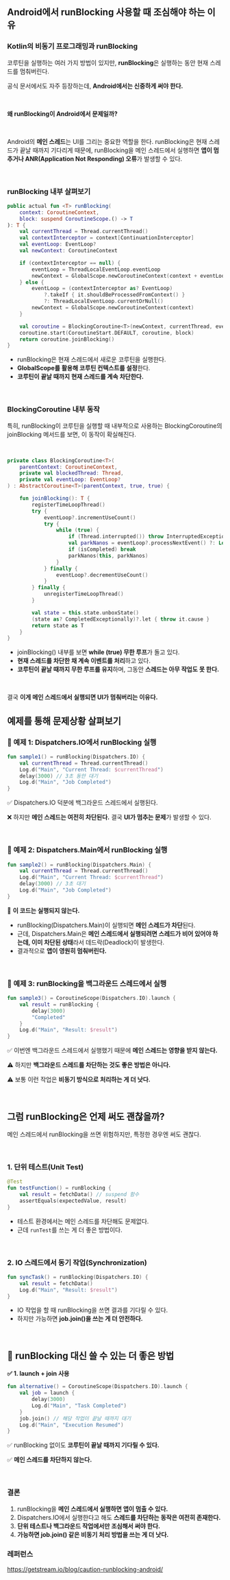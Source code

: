 ## **Android에서 runBlocking 사용할 때 조심해야 하는 이유**

### **Kotlin의 비동기 프로그래밍과 runBlocking**

코루틴을 실행하는 여러 가지 방법이 있지만, **runBlocking**은 실행하는 동안 현재 스레드를 멈춰버린다.

공식 문서에서도 자주 등장하는데, **Android에서는 신중하게 써야 한다.**


<br>

**왜 runBlocking이 Android에서 문제일까?**

<br>


Android의 **메인 스레드**는 UI를 그리는 중요한 역할을 한다. runBlocking은 현재 스레드가 끝날 때까지 기다리게 때문에, runBlocking을 메인 스레드에서 실행하면 **앱이 멈추거나 ANR(Application Not Responding) 오류**가 발생할 수 있다.

<br>


### runBlocking 내부 살펴보기

```kotlin
public actual fun <T> runBlocking(
    context: CoroutineContext, 
    block: suspend CoroutineScope.() -> T
): T {
    val currentThread = Thread.currentThread()
    val contextInterceptor = context[ContinuationInterceptor]
    val eventLoop: EventLoop?
    val newContext: CoroutineContext

    if (contextInterceptor == null) {
        eventLoop = ThreadLocalEventLoop.eventLoop
        newContext = GlobalScope.newCoroutineContext(context + eventLoop)
    } else {
        eventLoop = (contextInterceptor as? EventLoop)
            ?.takeIf { it.shouldBeProcessedFromContext() }
            ?: ThreadLocalEventLoop.currentOrNull()
        newContext = GlobalScope.newCoroutineContext(context)
    }

    val coroutine = BlockingCoroutine<T>(newContext, currentThread, eventLoop)
    coroutine.start(CoroutineStart.DEFAULT, coroutine, block)
    return coroutine.joinBlocking()
}
```

- runBlocking은 현재 스레드에서 새로운 코루틴을 실행한다.
- **GlobalScope를 활용해 코루틴 컨텍스트를 설정**한다.
- **코루틴이 끝날 때까지 현재 스레드를 계속 차단한다.**

<br>


### **BlockingCoroutine 내부 동작**

특히, runBlocking이 코루틴을 실행할 때 내부적으로 사용하는 BlockingCoroutine의 joinBlocking 메서드를 보면, 이 동작이 확실해진다.

<br>


```kotlin
private class BlockingCoroutine<T>(
    parentContext: CoroutineContext,
    private val blockedThread: Thread,
    private val eventLoop: EventLoop?
) : AbstractCoroutine<T>(parentContext, true, true) {

    fun joinBlocking(): T {
        registerTimeLoopThread()
        try {
            eventLoop?.incrementUseCount()
            try {
                while (true) {
                    if (Thread.interrupted()) throw InterruptedException().also { cancelCoroutine(it) }
                    val parkNanos = eventLoop?.processNextEvent() ?: Long.MAX_VALUE
                    if (isCompleted) break
                    parkNanos(this, parkNanos)
                }
            } finally {
                eventLoop?.decrementUseCount()
            }
        } finally {
            unregisterTimeLoopThread()
        }

        val state = this.state.unboxState()
        (state as? CompletedExceptionally)?.let { throw it.cause }
        return state as T
    }
}
```

- joinBlocking() 내부를 보면 **while (true) 무한 루프**가 돌고 있다.
- **현재 스레드를 차단한 채 계속 이벤트를 처리**하고 있다.
- **코루틴이 끝날 때까지 무한 루프를 유지**하며, 그동안 **스레드는 아무 작업도 못 한다.**

<br>


결국 **이게 메인 스레드에서 실행되면 UI가 멈춰버리는 이유다.**

## 예제를 통해 문제상황 살펴보기

### **📌 예제 1: Dispatchers.IO에서 runBlocking 실행**

```kotlin
fun sample1() = runBlocking(Dispatchers.IO) {
    val currentThread = Thread.currentThread()
    Log.d("Main", "Current Thread: $currentThread")
    delay(3000) // 3초 동안 대기
    Log.d("Main", "Job Completed")
}
```

✅ Dispatchers.IO 덕분에 백그라운드 스레드에서 실행된다.

❌ 하지만 **메인 스레드는 여전히 차단된다.** 결국 **UI가 멈추는 문제**가 발생할 수 있다.

<br>


### **📌 예제 2: Dispatchers.Main에서 runBlocking 실행**

```kotlin
fun sample2() = runBlocking(Dispatchers.Main) {
    val currentThread = Thread.currentThread()
    Log.d("Main", "Current Thread: $currentThread")
    delay(3000) // 3초 대기
    Log.d("Main", "Job Completed")
}
```

🚨 **이 코드는 실행되지 않는다.**

- runBlocking(Dispatchers.Main)이 실행되면 **메인 스레드가 차단**된다.
- 근데, Dispatchers.Main은 **메인 스레드에서 실행되려면 스레드가 비어 있어야 하는데, 이미 차단된 상태**라서 데드락(Deadlock)이 발생한다.
- 결과적으로 **앱이 영원히 멈춰버린다.**

<br>


### **📌 예제 3: runBlocking을 백그라운드 스레드에서 실행**

```kotlin
fun sample3() = CoroutineScope(Dispatchers.IO).launch {
    val result = runBlocking {
        delay(3000)
        "Completed"
    }
    Log.d("Main", "Result: $result")
}
```

✅ 이번엔 백그라운드 스레드에서 실행했기 때문에 **메인 스레드는 영향을 받지 않는다.**

⚠️ 하지만 **백그라운드 스레드를 차단하는 것도 좋은 방법은 아니다.**

⚠️ 보통 이런 작업은 **비동기 방식으로 처리하는 게 더 낫다.**

<br>


## **그럼 runBlocking은 언제 써도 괜찮을까?**

메인 스레드에서 runBlocking을 쓰면 위험하지만, 특정한 경우엔 써도 괜찮다.

<br>


### **1. 단위 테스트(Unit Test)**

```kotlin
@Test
fun testFunction() = runBlocking {
    val result = fetchData() // suspend 함수
    assertEquals(expectedValue, result)
}
```

- 테스트 환경에서는 메인 스레드를 차단해도 문제없다.
- 근데 `runTest`를 쓰는 게 더 좋은 방법이다.

<br>


### **2. IO 스레드에서 동기 작업(Synchronization)**

```kotlin
fun syncTask() = runBlocking(Dispatchers.IO) {
    val result = fetchData()
    Log.d("Main", "Result: $result")
}
```

- IO 작업을 할 때 runBlocking을 쓰면 결과를 기다릴 수 있다.
- 하지만 가능하면 **job.join()을 쓰는 게 더 안전하다.**

<br>


## **🚀 runBlocking 대신 쓸 수 있는 더 좋은 방법**

**✅ 1. launch + join 사용**

```kotlin
fun alternative() = CoroutineScope(Dispatchers.IO).launch {
    val job = launch {
        delay(3000)
        Log.d("Main", "Task Completed")
    }
    job.join() // 해당 작업이 끝날 때까지 대기
    Log.d("Main", "Execution Resumed")
}
```

✅ runBlocking 없이도 **코루틴이 끝날 때까지 기다릴 수 있다.**

✅ **메인 스레드를 차단하지 않는다.**

<br>


### **결론**

1. runBlocking을 **메인 스레드에서 실행하면 앱이 멈출 수 있다.**
2. Dispatchers.IO에서 실행한다고 해도 **스레드를 차단하는 동작은 여전히 존재한다.**
3. **단위 테스트나 백그라운드 작업에서만 조심해서 써야 한다.**
4. **가능하면 job.join() 같은 비동기 처리 방법을 쓰는 게 더 낫다.**

### 레퍼런스
https://getstream.io/blog/caution-runblocking-android/
